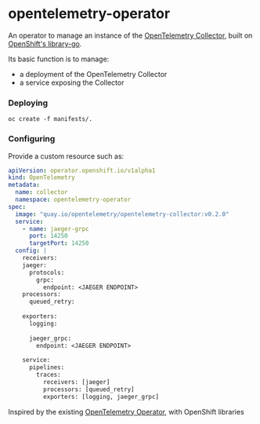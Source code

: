# opentelemetry-operator

An operator to manage an instance of the [OpenTelemetry Collector](https://github.com/open-telemetry/opentelemetry-collector), 
built on [OpenShift's library-go](http://github.com/openshift/library-go).

Its basic function is to manage:
* a deployment of the OpenTelemetry Collector
* a service exposing the Collector

### Deploying

`oc create -f manifests/.`

### Configuring

Provide a custom resource such as:
```yaml
apiVersion: operator.openshift.io/v1alpha1
kind: OpenTelemetry
metadata:
  name: collector
  namespace: opentelemetry-operator
spec:
  image: "quay.io/opentelemetry/opentelemetry-collector:v0.2.0"
  service:
    - name: jaeger-grpc
      port: 14250
      targetPort: 14250
  config: |
    receivers:
    jaeger:
      protocols:
        grpc:
          endpoint: <JAEGER ENDPOINT>
    processors:
      queued_retry:
    
    exporters:
      logging:
      
      jaeger_grpc:
        endpoint: <JAEGER ENDPOINT>
    
    service:
      pipelines:
        traces:
          receivers: [jaeger]
          processors: [queued_retry]
          exporters: [logging, jaeger_grpc]
```

Inspired by the existing [OpenTelemetry Operator](https://github.com/open-telemetry/opentelemetry-operator), with OpenShift libraries